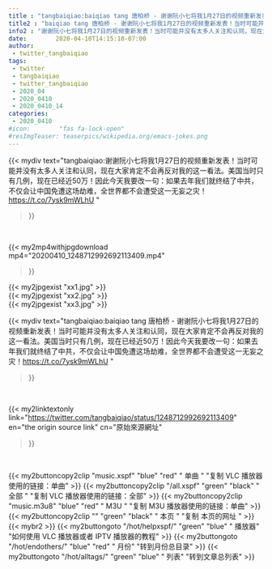 ```yaml
---
title : "tangbaiqiao:baiqiao tang 唐柏桥 - 谢谢阮小七将我1月27日的视频重新发表！当时可能并没有太多人关注和认同，现在大家肯定不会再反对我的这一看法。美国当时只有几例，现在已经近50万！因此今天我要改一句：如果去年我们就终结了中共，不仅会让中国免遭这场劫难，全世界都不会遭受这一无妄之灾！https://t.co/7ysk9mWLhU "
title2 : "baiqiao tang 唐柏桥 - 谢谢阮小七将我1月27日的视频重新发表！当时可能并没有太多人关注和认同，现在大家肯定不会再反对我的这一看法。美国当时只有几例，现在已经近50万！因此今天我要改一句：如果去年我们就终结了中共，不仅会让中国免遭这场劫难，全世界都不会遭受这一无妄之灾！https://t.co/7ysk9mWLhU "
info2 : "谢谢阮小七将我1月27日的视频重新发表！当时可能并没有太多人关注和认同，现在大家肯定不会再反对我的这一看法。美国当时只有几例，现在已经近50万！因此今天我要改一句：如果去年我们就终结了中共，不仅会让中国免遭这场劫难，全世界都不会遭受这一无妄之灾！https://t.co/7ysk9mWLhU "
date:        2020-04-10T14:15:10-07:00
author:
 - twitter_tangbaiqiao
tags:
 - twitter
 - tangbaiqiao
 - twitter_tangbaiqiao
 - 2020_04
 - 2020_0410
 - 2020_0410_14
categories:
 - 2020_0410
#icon:        "fas fa-lock-open"
#resImgTeaser: teaserpics/wikipedia.org/emacs-jokes.png
---
```


{{< mydiv text="tangbaiqiao:谢谢阮小七将我1月27日的视频重新发表！当时可能并没有太多人关注和认同，现在大家肯定不会再反对我的这一看法。美国当时只有几例，现在已经近50万！因此今天我要改一句：如果去年我们就终结了中共，不仅会让中国免遭这场劫难，全世界都不会遭受这一无妄之灾！https://t.co/7ysk9mWLhU "
>}}
<br>


{{< my2mp4withjpgdownload mp4="20200410_1248712992692113409.mp4"
>}}

{{< my2jpgexist "xx1.jpg" >}}<br>
{{< my2jpgexist "xx2.jpg" >}}<br>
{{< my2jpgexist "xx3.jpg" >}}<br>



{{< mydiv text="tangbaiqiao:baiqiao tang 唐柏桥 - 谢谢阮小七将我1月27日的视频重新发表！当时可能并没有太多人关注和认同，现在大家肯定不会再反对我的这一看法。美国当时只有几例，现在已经近50万！因此今天我要改一句：如果去年我们就终结了中共，不仅会让中国免遭这场劫难，全世界都不会遭受这一无妄之灾！https://t.co/7ysk9mWLhU "
>}}
<br>

{{< my2linktextonly link="https://twitter.com/tangbaiqiao/status/1248712992692113409"
en="the origin source link" cn="原始來源網址"
>}}


<br>

{{< my2buttoncopy2clip "music.xspf"        "blue"   "red"    " 单曲 "  "复制 VLC 播放器使用的链接：单曲" >}} {{< my2buttoncopy2clip "/all.xspf"         "green"  "black"  " 全部 "  "复制 VLC 播放器使用的链接：全部" >}} {{< my2buttoncopy2clip "music.m3u8"        "blue"   "red"    " M3U  "    "复制 M3U 播放器使用的链接：单曲" >}} {{< my2buttoncopy2clip ""                  "green"  "black"  " 本页 "    "复制 本页的网址 " >}} {{< mybr2 >}} {{< my2buttongoto      "/hot/helpxspf/"    "green"  "blue"   " 播放器" "如何使用 VLC 播放器或者 IPTV 播放器的教程" >}} {{< my2buttongoto      "/hot/endothers/"   "blue"   "red"    " 月份"   "转到月份总目录" >}} {{< my2buttongoto      "/hot/alltags/"     "green"  "blue"   " 列表"   "转到文章总列表" >}} 
